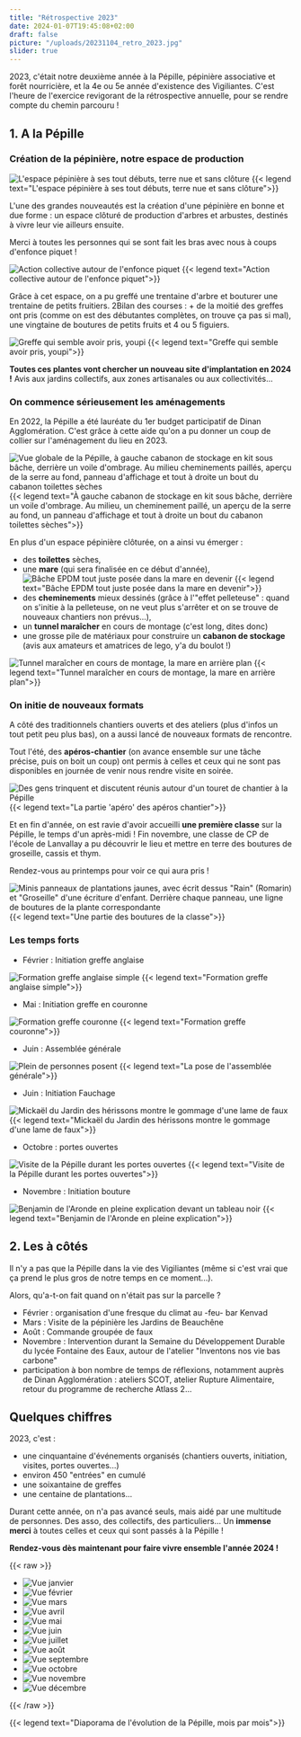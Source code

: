```yaml
---
title: "Rétrospective 2023"
date: 2024-01-07T19:45:08+02:00
draft: false
picture: "/uploads/20231104_retro_2023.jpg"
slider: true
---
```


2023, c'était notre deuxième année à la Pépille, pépinière associative et forêt nourricière, et la 4e ou 5e année d'existence des Vigiliantes. C'est l'heure de l'exercice revigorant de la rétrospective annuelle, pour se rendre compte du chemin parcouru !

<!--more-->

## 1. A la Pépille

### Création de la pépinière, notre espace de production

![L'espace pépinière à ses tout débuts, terre nue et sans clôture](IMG_20230129_121705_HDR.jpg)
{{< legend text="L'espace pépinière à ses tout débuts, terre nue et sans clôture">}}

L'une des grandes nouveautés est la création d'une pépinière en bonne et due forme : un espace clôturé de production d'arbres et arbustes, destinés à vivre leur vie ailleurs ensuite.

Merci à toutes les personnes qui se sont fait les bras avec nous à coups d'enfonce piquet !

![Action collective autour de l'enfonce piquet](20230312_enfonce-piquet.jpg)
{{< legend text="Action collective autour de l'enfonce piquet">}}

Grâce à cet espace, on a pu greffé une trentaine d'arbre et bouturer une trentaine de petits fruitiers. 2Bilan des courses : + de la moitié des greffes ont pris (comme on est des débutantes complètes, on trouve ça pas si mal), une vingtaine de boutures de petits fruits et 4 ou 5 figuiers. 

![Greffe qui semble avoir pris, youpi](2023-05-30-greffe-ok.jpg)
{{< legend text="Greffe qui semble avoir pris, youpi">}}

**Toutes ces plantes vont chercher un nouveau site d'implantation en 2024 !** Avis aux jardins collectifs, aux zones artisanales ou aux collectivités...

### On commence sérieusement les aménagements

En 2022, la Pépille a été lauréate du 1er budget participatif de Dinan Agglomération. C'est grâce à cette aide qu'on a pu donner un coup de collier sur l'aménagement du lieu en 2023.

![Vue globale de la Pépille, à gauche cabanon de stockage en kit sous bâche, derrière un voile d'ombrage. Au milieu cheminements paillés, aperçu de la serre au fond, panneau d'affichage et tout à droite un bout du cabanon toilettes sèches](amenagement-global.jpg)
{{< legend text="À gauche cabanon de stockage en kit sous bâche, derrière un voile d'ombrage. Au milieu, un cheminement paillé, un aperçu de la serre au fond, un panneau d'affichage et tout à droite un bout du cabanon toilettes sèches">}}

En plus d'un espace pépinière clôturée, on a ainsi vu émerger : 

- des **toilettes** sèches,
- une **mare** (qui sera finalisée en ce début d'année),
![Bâche EPDM tout juste posée dans la mare en devenir](amenagement-mare.jpg)
{{< legend text="Bâche EPDM tout juste posée dans la mare en devenir">}}
- des **cheminements** mieux dessinés (grâce à l'"effet pelleteuse" : quand on s'initie à la pelleteuse, on ne veut plus s'arrêter et on se trouve de nouveaux chantiers non prévus...),
- un **tunnel maraîcher** en cours de montage (c'est long, dites donc)
- une grosse pile de matériaux pour construire un **cabanon de stockage** (avis aux amateurs et amatrices de lego, y'a du boulot !)

![Tunnel maraîcher en cours de montage, la mare en arrière plan](amenagement-tunnel.jpg)
{{< legend text="Tunnel maraîcher en cours de montage, la mare en arrière plan">}}


### On initie de nouveaux formats

A côté des traditionnels chantiers ouverts et des ateliers (plus d'infos un tout petit peu plus bas), on a aussi lancé de nouveaux formats de rencontre.

Tout l'été, des **apéros-chantier** (on avance ensemble sur une tâche précise, puis on boit un coup) ont permis à celles et ceux qui ne sont pas disponibles en journée de venir nous rendre visite en soirée.

![Des gens trinquent et discutent réunis autour d'un touret de chantier à la Pépille](apero-blur.jpg)
{{< legend text="La partie 'apéro' des apéros chantier">}}

Et en fin d'année, on est ravie d'avoir accueilli **une première classe** sur la Pépille, le temps d'un après-midi ! Fin novembre, une classe de CP de l'école de Lanvallay a pu découvrir le lieu et mettre en terre des boutures de groseille, cassis et thym. 

Rendez-vous au printemps pour voir ce qui aura pris !

![Minis panneaux de plantations jaunes, avec écrit dessus "Rain" (Romarin) et "Groseille" d'une écriture d'enfant. Derrière chaque panneau, une ligne de boutures de la plante correspondante](boutures-eleves.jpg)
{{< legend text="Une partie des boutures de la classe">}}

### Les temps forts

- Février : Initiation greffe anglaise

![Formation greffe anglaise simple](20230205_formation_greffe.jpg)
{{< legend text="Formation greffe anglaise simple">}}

- Mai : Initiation greffe en couronne

![Formation greffe couronne](20230505_greffe_couronne.jpg)
{{< legend text="Formation greffe couronne">}}

- Juin : Assemblée générale

![Plein de personnes posent](20230605_AG_vigiliantes.png)
{{< legend text="La pose de l'assemblée générale">}}

- Juin : Initiation Fauchage

![Mickaël du Jardin des hérissons montre le gommage d'une lame de faux](initiation-fauchage.jpg)
{{< legend text="Mickaël du Jardin des hérissons montre le gommage d'une lame de faux">}}

- Octobre : portes ouvertes

![Visite de la Pépille durant les portes ouvertes](visite_01.jpg)
{{< legend text="Visite de la Pépille durant les portes ouvertes">}}

- Novembre : Initiation bouture

![Benjamin de l'Aronde en pleine explication devant un tableau noir](initiation-bouture.jpg)
{{< legend text="Benjamin de l'Aronde en pleine explication">}}


## 2. Les à côtés

Il n'y a pas que la Pépille dans la vie des Vigiliantes (même si c'est vrai que ça prend le plus gros de notre temps en ce moment...).

Alors, qu'a-t-on fait quand on n'était pas sur la parcelle ? 

- Février : organisation d'une fresque du climat au -feu- bar Kenvad
- Mars : Visite de la pépinière les Jardins de Beauchêne
- Août : Commande groupée de faux
- Novembre : Intervention durant la Semaine du Développement Durable du lycée Fontaine des Eaux, autour de l'atelier "Inventons nos vie bas carbone"
- participation à bon nombre de temps de réflexions, notamment auprès de Dinan Agglomération : ateliers SCOT, atelier Rupture Alimentaire, retour du programme de recherche Atlass 2...

## Quelques chiffres

2023, c'est : 

- une cinquantaine d'événements organisés (chantiers ouverts, initiation, visites, portes ouvertes...)
- environ 450 "entrées" en cumulé
- une soixantaine de greffes
- une centaine de plantations...

Durant cette année, on n'a pas avancé seuls, mais aidé par une multitude de personnes. Des asso, des collectifs, des particuliers... Un **immense merci** à toutes celles et ceux qui sont passés à la Pépille !

**Rendez-vous dès maintenant pour faire vivre ensemble l'année 2024 !**




{{< raw >}}
<section class="splide" aria-label="Diaporama initiation bouture">
  <div class="splide__track">
    <ul class="splide__list">
      <li class="splide__slide">
        <img src="2023-01.jpg" alt="Vue janvier">
      </li>
      <li class="splide__slide">
        <img src="2023-02.jpg" alt="Vue février">
      </li>
      <li class="splide__slide">
        <img src="2023-03.jpg" alt="Vue mars">
      </li>
      <li class="splide__slide">
        <img src="2023-04.jpg" alt="Vue avril">
      </li>
      <li class="splide__slide">
        <img src="2023-05.jpg" alt="Vue mai">
      </li>
      <li class="splide__slide">
        <img src="2023-06.jpg" alt="Vue juin">
      </li>
      <li class="splide__slide">
        <img src="2023-07.jpg" alt="Vue juillet">
      </li>
      <li class="splide__slide">
        <img src="2023-08.jpg" alt="Vue août">
      </li>
      <li class="splide__slide">
        <img src="2023-09.jpg" alt="Vue septembre">
      </li>
      <li class="splide__slide">
        <img src="2023-10.jpg" alt="Vue octobre">
      </li>
      <li class="splide__slide">
        <img src="2023-11.jpg" alt="Vue novembre">
      </li>
      <li class="splide__slide">
        <img src="2023-12.jpg" alt="Vue décembre">
      </li>
    </ul>
  </div>
</section>
{{< /raw >}}

{{< legend text="Diaporama de l'évolution de la Pépille, mois par mois">}}


